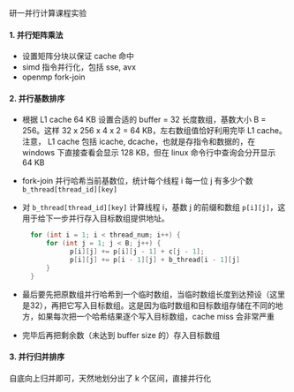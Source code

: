 

研一并行计算课程实验



#### 1. 并行矩阵乘法

- 设置矩阵分块以保证 cache 命中
- simd 指令并行化，包括 sse, avx
- openmp fork-join





#### 2. 并行基数排序

- 根据 L1 cache 64 KB 设置合适的 buffer = 32 长度数组，基数大小 B = 256。这样 32 x 256 x 4 x 2 = 64 KB，左右数组值恰好利用完毕 L1 cache。注意， L1 cache 包括 icache, dcache，也就是存指令和数据的，在 windows 下直接查看会显示 128 KB，但在 linux 命令行中查询会分开显示 64 KB

- fork-join 并行哈希当前基数位，统计每个线程 i 每一位 j 有多少个数 `b_thread[thread_id][key]` 

- 对 `b_thread[thread_id][key]` 计算线程 i，基数 j 的前缀和数组 `p[i][j]`，这用于给下一步并行存入目标数组提供地址。

  ```c
  	for (int i = 1; i < thread_num; i++) {
  		for (int j = 1; j < B; j++) {
              p[i][j] += p[i][j - 1] + c[j - 1];
              p[i][j] += p[i - 1][j] + b_thread[i - 1][j]
  		}
  	}
  ```

- 最后要先把原数组并行哈希到一个临时数组，当临时数组长度到达预设（这里是32），再把它写入目标数组。这是因为临时数组和目标数组存储在不同的地方，如果每次把一个哈希结果逐个写入目标数组，cache miss 会非常严重

- 完毕后再把剩余数（未达到 buffer size 的）存入目标数组



#### 3. 并行归并排序

自底向上归并即可，天然地划分出了 k 个区间，直接并行化
